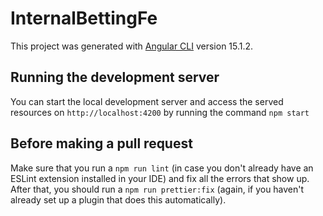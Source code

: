 # InternalBettingFe

This project was generated with [Angular CLI](https://github.com/angular/angular-cli) version 15.1.2.

## Running the development server

You can start the local development server and access the served resources on `http://localhost:4200` by running the command `npm start`

## Before making a pull request

Make sure that you run a `npm run lint` (in case you don't already have an ESLint extension installed in your IDE) and fix all the errors that show up. After that, you should run a `npm run prettier:fix` (again, if you haven't already set up a plugin that does this automatically).
